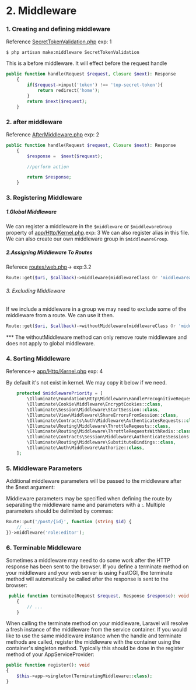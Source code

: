 # 2. Middleware

### 1. Creating and defining middleware
Reference [SecretTokenValidation.php](../../app/Http/Middlewares/SecretTokenValidation.php) exp: 1

```
$ php artisan make:middleware SecretTokenValidation
```
This is a before middleware. It will effect before the request handle
```php 
public function handle(Request $request, Closure $next): Response
    {
        if($request->input('token') !== 'top-secret-token'){
            return redirect('home');
        }
        return $next($request);
    }
```

### 2. after middleware
Reference [AfterMiddleware.php](../../app/Http/Middlewares/AfterMiddleware.php) exp: 2

```php
public function handle(Request $request, Closure $next): Response
    {
        $response =  $next($request);

        //perform action

        return $response;
    }
```

### 3. Registering Middleware

##### 1.Global Middleware
We can register a middleware in the  `$middleware` or `$middlewareGroup` property of [app/Http/Kernel.php](../../app/Http/Kernel.php).exp: 3
We can also register alias in this file. We can also create our own middleware group in `$middlewareGroup`.

##### 2.Assigning Middleware To Routes

Referece [routes/web.php](../../routes/web.php)-> exp:3.2

```php
Route::get($uri, $callback)->middleware(middlewareClass Or 'middlewarealias');
```
###### 3. Excluding Middleware
If we include a middleware in a group we may need to exclude some of the middleware from a route.
We can use it then.

```php
Route::get($uri, $callback)->withoutMiddleware(middlewareClass Or 'middlewarealias');
```
*** The withoutMiddleware method can only remove route middleware and 
    does not apply to global middleware.

### 4. Sorting Middleware
Reference-> [app/Http/Kernel.php](../../app/Http/Kernel.php) exp: 4

By default it's not exist in kernel. We may copy it below if we need.
```php
    protected $middlewarePriority = [
        \Illuminate\Foundation\Http\Middleware\HandlePrecognitiveRequests::class,
        \Illuminate\Cookie\Middleware\EncryptCookies::class,
        \Illuminate\Session\Middleware\StartSession::class,
        \Illuminate\View\Middleware\ShareErrorsFromSession::class,
        \Illuminate\Contracts\Auth\Middleware\AuthenticatesRequests::class,
        \Illuminate\Routing\Middleware\ThrottleRequests::class,
        \Illuminate\Routing\Middleware\ThrottleRequestsWithRedis::class,
        \Illuminate\Contracts\Session\Middleware\AuthenticatesSessions::class,
        \Illuminate\Routing\Middleware\SubstituteBindings::class,
        \Illuminate\Auth\Middleware\Authorize::class,
    ];
```

### 5. Middleware Parameters

Additional middleware parameters will be passed to the middleware after the $next argument:

Middleware parameters may be specified when defining the route by separating the middleware 
name and parameters with a :. Multiple parameters should be delimited by commas:

```php
Route::put('/post/{id}', function (string $id) {
    // ...
})->middleware('role:editor');
```

### 6. Terminable Middleware
Sometimes a middleware may need to do some work after the HTTP response has been sent to the browser. 
If you define a terminate method on your middleware and your web server is using FastCGI, 
the terminate method will automatically be called after the response is sent to the browser:

```php
 public function terminate(Request $request, Response $response): void
    {
        // ...
    }
```

When calling the terminate method on your middleware, Laravel will resolve a fresh instance of 
the middleware from the service container. If you would like to use the same middleware instance 
when the handle and terminate methods are called, register the middleware with the container using 
the container's singleton method. Typically this should be done in the register method of your 
AppServiceProvider:

```php
public function register(): void
{
    $this->app->singleton(TerminatingMiddleware::class);
}
```